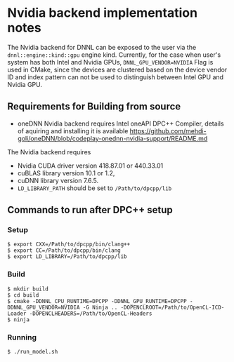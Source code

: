 # Nvidia backend implementation notes

The Nvidia backend for DNNL can be exposed to the user via the `dnnl::engine::kind::gpu` engine kind. Currently, for the case when user's system has both Intel and Nvidia GPUs, 
`DNNL_GPU_VENDOR=NVIDIA` Flag is used in CMake, since the devices are clustered based on the device vendor ID and index pattern can not be used to distinguish between Intel GPU and Nvidia GPU.

## Requirements for Building from source
- oneDNN Nvidia backend requires Intel oneAPI DPC++ Compiler, details of aquiring and installing it is available https://github.com/mehdi-goli/oneDNN/blob/codeplay-onednn-nvidia-support/README.md


The Nvidia backend requires 
- Nvidia CUDA driver version  418.87.01 or 440.33.01
- cuBLAS library version  10.1 or 1.2,  
- cuDNN library version 7.6.5.
- `LD_LIBRARY_PATH` should be set to `/Path/to/dpcpp/lib`

## Commands to run after DPC++ setup

### Setup

```
$ export CXX=/Path/to/dpcpp/bin/clang++
$ export CC=/Path/to/dpcpp/bin/clang
$ export LD_LIBRARY=/Path/to/dpcpp/lib
```

### Build

```
$ mkdir build
$ cd build
$ cmake -DDNNL_CPU_RUNTIME=DPCPP -DDNNL_GPU_RUNTIME=DPCPP -DDNNL_GPU_VENDOR=NVIDIA -G Ninja .. -DOPENCLROOT=/Path/to/OpenCL-ICD-Loader -DOPENCLHEADERS=/Path/to/OpenCL-Headers
$ ninja

```

### Running

```
$ ./run_model.sh
```
